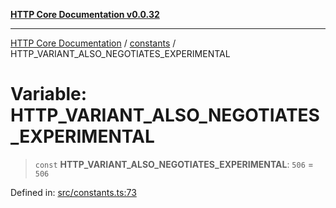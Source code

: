 [**HTTP Core Documentation v0.0.32**](../../README.md)

***

[HTTP Core Documentation](../../modules.md) / [constants](../README.md) / HTTP\_VARIANT\_ALSO\_NEGOTIATES\_EXPERIMENTAL

# Variable: HTTP\_VARIANT\_ALSO\_NEGOTIATES\_EXPERIMENTAL

> `const` **HTTP\_VARIANT\_ALSO\_NEGOTIATES\_EXPERIMENTAL**: `506` = `506`

Defined in: [src/constants.ts:73](https://github.com/stonemjs/http-core/blob/680e946aeb5100b42b4836417719aba730586478/src/constants.ts#L73)
